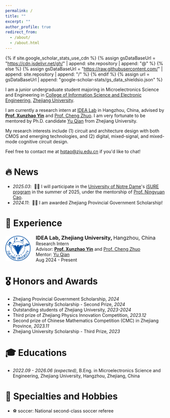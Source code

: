 ```yaml
---
permalink: /
title: ""
excerpt: ""
author_profile: true
redirect_from: 
  - /about/
  - /about.html
---
```


{% if site.google_scholar_stats_use_cdn %}
{% assign gsDataBaseUrl = "https://cdn.jsdelivr.net/gh/" | append: site.repository | append: "@" %}
{% else %}
{% assign gsDataBaseUrl = "https://raw.githubusercontent.com/" | append: site.repository | append: "/" %}
{% endif %}
{% assign url = gsDataBaseUrl | append: "google-scholar-stats/gs_data_shieldsio.json" %}

<span class='anchor' id='about-me'></span>

I am a junior undergraduate student majoring in Microelectronics Science and Engineering in [College of Information Science and Electronic Engineering](http://www.isee.zju.edu.cn/iseenglish/), [Zhejiang University](https://www.zju.edu.cn/english/).

I am currently a research intern at [IDEA Lab](https://zju-idea.github.io/) in Hangzhou, China, advised by [**Prof. Xunzhao Yin**](https://scholar.google.com/citations?user=snOTdoIAAAAJ) and [Prof. Cheng Zhuo](https://scholar.google.com/citations?user=-XSbEFAAAAAJ). I am very fortunate to be mentored by Ph.D. candidate [Yu Qian](https://jerry-chandler.github.io/) from Zhejiang University.

My research interests include (1) circuit and architecture design with both CMOS and emerging technologies, and (2) digital, mixed-signal, and mixed-mode cognitive circuit design.

Feel free to contact me at hqtao@zju.edu.cn if you'd like to chat!


# 🔥 News
- *2025.03*: &nbsp;🎉🎉 I will participate in the [University of Notre Dame](https://www.nd.edu/)'s [iSURE program](https://ndi-sa.nd.edu/index.cfm?FuseAction=Programs.ViewProgramAngular&id=10096) in the summer of 2025, under the mentorship of [Prof. Ningyuan Cao](https://csirlab.nd.edu/).
- *2024.11*: &nbsp;🎉🎉 I am awarded Zhejiang Provincial Government Scholarship!

# 🔎 Experience
<div style="display: flex; align-items: center; margin-bottom: 10px;">
    <img src="images/zju.png" alt="School Logo" style="width: 80px; height: auto; margin-right: 16px;">
    <div style="margin: 0;">
        <h3 style="margin: 0;">IDEA Lab, Zhejiang University, <span style="font-weight: normal;">Hangzhou, China</span></h3>
        <p style="margin: 0;">Research Intern</p>
        <p style="margin: 0;">Advisor: <a href="https://scholar.google.com/citations?user=snOTdoIAAAAJ" target="_blank"><strong>Prof. Xunzhao Yin</strong></a> and <a href="https://scholar.google.com/citations?user=-XSbEFAAAAAJ" target="_blank">Prof. Cheng Zhuo</a></p>
        <p style="margin: 0;">Mentor: <a href="https://jerry-chandler.github.io/" target="_blank">Yu Qian</a></p>
        <p style="margin: 0;">Aug 2024 - Present</p>
    </div>
</div>

# 🎖️ Honors and Awards
- Zhejiang Provincial Government Scholarship, *2024*
- Zhejiang University Scholarship - Second Prize, *2024*
- Outstanding students of Zhejiang University, *2023-2024*
- Third prize of Zhejiang Physics Innovation Competition, *2023.12*
- Second prize of Chinese Mathematics Competition (CMC) in Zhejiang Province, *2023.11*
- Zhejiang University Scholarship - Third Prize, *2023*

# 🎓 Educations
- *2022.09 - 2026.06 (expected)*, B.Eng. in Microelectronics Science and Engineering, Zhejiang University, Hangzhou, Zhejiang, China

# 🏃 Specialties and Hobbies
- ⚽ soccer: National second-class soccer referee

